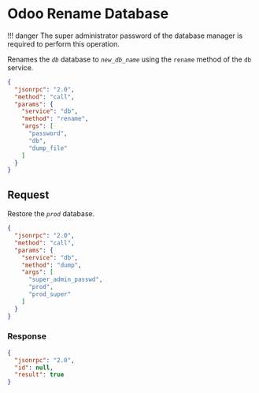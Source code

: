 # Odoo Rename Database

!!! danger
    The super administrator password of the database manager is required to perform this operation.

Renames the *`db`* database to *`new_db_name`* using the `rename` method of the `db` service.

``` json title="Method"
{
  "jsonrpc": "2.0",
  "method": "call",
  "params": {
    "service": "db",
    "method": "rename",
    "args": [
      "password",
      "db",
      "dump_file"
    ]
  }
}
```

## Request

Restore the *`prod`* database.

``` json title="Request body"
{
  "jsonrpc": "2.0",
  "method": "call",
  "params": {
    "service": "db",
    "method": "dump",
    "args": [
      "super_admin_passwd",
      "prod",
      "prod_super"
    ]
  }
}
```

### Response

``` json title="Response body"
{
  "jsonrpc": "2.0",
  "id": null,
  "result": true
}
```
